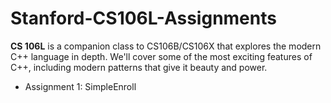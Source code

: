 # Stanford-CS106L-Assignments

**CS 106L** is a companion class to CS106B/CS106X that explores the modern C++ language in depth. We'll cover some of the most exciting features of C++, including modern patterns that give it beauty and power.

- Assignment 1: SimpleEnroll
